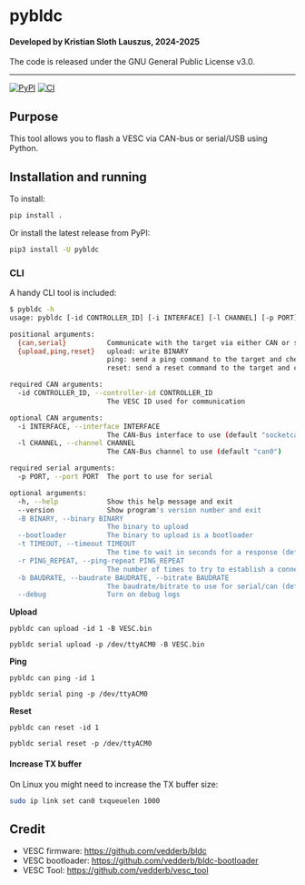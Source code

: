 # pybldc

#### Developed by Kristian Sloth Lauszus, 2024-2025

The code is released under the GNU General Public License v3.0.
_________
[![PyPI](https://img.shields.io/pypi/v/pybldc.svg)](https://pypi.org/project/pybldc)
[![CI](https://github.com/Lauszus/pybldc/actions/workflows/ci.yml/badge.svg)](https://github.com/Lauszus/pybldc/actions/workflows/ci.yml)

## Purpose

This tool allows you to flash a VESC via CAN-bus or serial/USB using Python.

## Installation and running

To install:

```bash
pip install .
```

Or install the latest release from PyPI:

```bash
pip3 install -U pybldc
```

### CLI

A handy CLI tool is included:

```bash
$ pybldc -h
usage: pybldc [-id CONTROLLER_ID] [-i INTERFACE] [-l CHANNEL] [-p PORT] [-h] [--version] [-B BINARY] [--bootloader] [-t TIMEOUT] [-r PING_REPEAT] [-b BAUDRATE] [--debug] {can,serial} {upload,ping,reset}

positional arguments:
  {can,serial}          Communicate with the target via either CAN or serial
  {upload,ping,reset}   upload: write BINARY
                        ping: send a ping command to the target and check for a response
                        reset: send a reset command to the target and check for a response

required CAN arguments:
  -id CONTROLLER_ID, --controller-id CONTROLLER_ID
                        The VESC ID used for communication

optional CAN arguments:
  -i INTERFACE, --interface INTERFACE
                        The CAN-Bus interface to use (default "socketcan")
  -l CHANNEL, --channel CHANNEL
                        The CAN-Bus channel to use (default "can0")

required serial arguments:
  -p PORT, --port PORT  The port to use for serial

optional arguments:
  -h, --help            Show this help message and exit
  --version             Show program's version number and exit
  -B BINARY, --binary BINARY
                        The binary to upload
  --bootloader          The binary to upload is a bootloader
  -t TIMEOUT, --timeout TIMEOUT
                        The time to wait in seconds for a response (default 5.0)
  -r PING_REPEAT, --ping-repeat PING_REPEAT
                        The number of times to try to establish a connection by pinging the VESC (default 3)
  -b BAUDRATE, --baudrate BAUDRATE, --bitrate BAUDRATE
                        The baudrate/bitrate to use for serial/can (defaults to 115200 for serial and 500000 for CAN)
  --debug               Turn on debug logs
```

__Upload__

```
pybldc can upload -id 1 -B VESC.bin
```

```
pybldc serial upload -p /dev/ttyACM0 -B VESC.bin
```

__Ping__

```
pybldc can ping -id 1
```

```
pybldc serial ping -p /dev/ttyACM0
```

__Reset__

```
pybldc can reset -id 1
```

```
pybldc serial reset -p /dev/ttyACM0
```

#### Increase TX buffer

On Linux you might need to increase the TX buffer size:

```bash
sudo ip link set can0 txqueuelen 1000
```

## Credit

* VESC firmware: https://github.com/vedderb/bldc
* VESC bootloader: https://github.com/vedderb/bldc-bootloader
* VESC Tool: https://github.com/vedderb/vesc_tool
